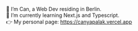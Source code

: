 👋 I’m Can, a Web Dev residing in Berlin.<br>🌱 I’m currently learning Next.js and Typescript.<br>👉 My personal page: https://canyapalak.vercel.app
